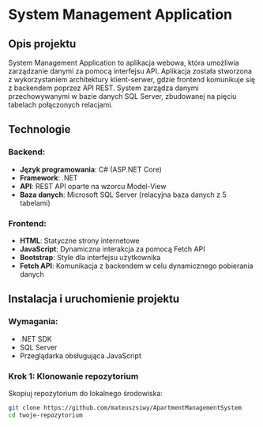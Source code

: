 # System Management Application

## Opis projektu

System Management Application to aplikacja webowa, która umożliwia zarządzanie danymi za pomocą interfejsu API. Aplikacja została stworzona z wykorzystaniem architektury klient-serwer, gdzie frontend komunikuje się z backendem poprzez API REST. System zarządza danymi przechowywanymi w bazie danych SQL Server, zbudowanej na pięciu tabelach połączonych relacjami.

## Technologie

### Backend:
- **Język programowania**: C# (ASP.NET Core)
- **Framework**: .NET
- **API**: REST API oparte na wzorcu Model-View
- **Baza danych**: Microsoft SQL Server (relacyjna baza danych z 5 tabelami)

### Frontend:
- **HTML**: Statyczne strony internetowe
- **JavaScript**: Dynamiczna interakcja za pomocą Fetch API
- **Bootstrap**: Style dla interfejsu użytkownika
- **Fetch API**: Komunikacja z backendem w celu dynamicznego pobierania danych

## Instalacja i uruchomienie projektu

### Wymagania:
- .NET SDK
- SQL Server
- Przeglądarka obsługująca JavaScript

### Krok 1: Klonowanie repozytorium

Skopiuj repozytorium do lokalnego środowiska:
```bash
git clone https://github.com/mateuszsiwy/ApartmentManagementSystem
cd twoje-repozytorium
